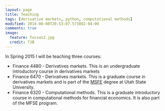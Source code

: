 ```yaml
---
layout: page
title: Teaching
tags: [derivative markets, python, computational methods]
modified: 2014-08-08T20:53:07.573882-04:00
comments: true
image:
  feature: Tucson2.jpg
  credit: TJB 
---
```


In Spring 2015 I will be teaching three courses:

* Finance 4480 - Derivatives markets. This is an undergraduate introductory course in derivatives markets
* Finance 6470 - Derivatives markets. This is a graduate course in derivatives markets and is part of the [MSFE](http://huntsman.usu.edu/msfe/) degree at Utah State University.
* Finance 6320 - Computational methods. This is a graduate introductory course in computational methods for financial economics. It is also part of the MFSE program.
